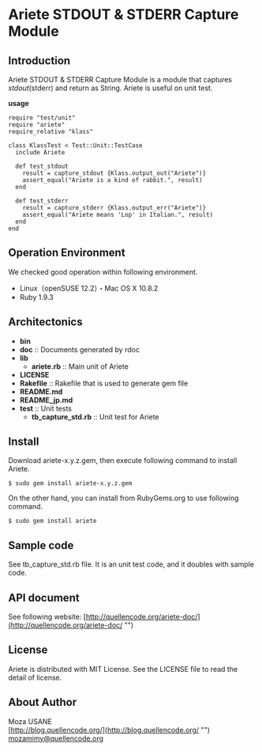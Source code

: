Ariete STDOUT & STDERR Capture Module
=======================================

## Introduction

Ariete STDOUT & STDERR Capture Module is a module that captures $stdout($stderr) and return as String. Ariete is useful on unit test.

**usage**

    require "test/unit"
    require "ariete"
    require_relative "klass"

    class KlassTest < Test::Unit::TestCase
      include Ariete

      def test_stdout
        result = capture_stdout {Klass.output_out("Ariete")}
        assert_equal("Ariete is a kind of rabbit.", result)
      end

      def test_stderr
        result = capture_stderr {Klass.output_err("Ariete")}
        assert_equal("Ariete means 'Lop' in Italian.", result)
      end
    end            

## Operation Environment

We checked good operation within following environment.

- Linux（openSUSE 12.2）・Mac OS X 10.8.2
- Ruby 1.9.3

## Architectonics

- **bin**
- **doc** :: Documents generated by rdoc
- **lib**
  - **ariete.rb** :: Main unit of Ariete
- **LICENSE**
- **Rakefile** :: Rakefile that is used to generate gem file
- **README.md**
- **README_jp.md**
- **test** :: Unit tests
  - **tb_capture_std.rb** :: Unit test for Ariete
  
## Install

Download ariete-x.y.z.gem, then execute following command to install Ariete.

`$ sudo gem install ariete-x.y.z.gem`

On the other hand, you can install from RubyGems.org to use following command.

`$ sudo gem install ariete`

## Sample code

See tb_capture_std.rb file. It is an unit test code, and it doubles with sample code.

## API document

See following website: [http://quellencode.org/ariete-doc/](http://quellencode.org/ariete-doc/ "")

## License

Ariete is distributed with MIT License. See the LICENSE file to read the detail of license.

## About Author

Moza USANE  
[http://blog.quellencode.org/](http://blog.quellencode.org/ "")  
mozamimy@quellencode.org
